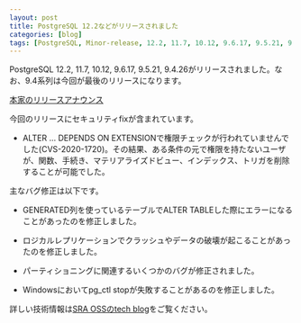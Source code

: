 ```yaml
---
layout: post
title: PostgreSQL 12.2などがリリースされました
categories: [blog]
tags: [PostgreSQL, Minor-release, 12.2, 11.7, 10.12, 9.6.17, 9.5.21, 9.4.26]
---
```


PostgreSQL 12.2, 11.7, 10.12, 9.6.17, 9.5.21, 9.4.26がリリースされました。なお、9.4系列は今回が最後のリリースになります。

[本家のリリースアナウンス](https://www.postgresql.org/about/news/2011/)

今回のリリースにセキュリティfixが含まれています。

- ALTER ... DEPENDS ON EXTENSIONで権限チェックが行われていませんでした(CVS-2020-1720)。その結果、ある条件の元で権限を持たないユーザが、関数、手続き、マテリアライズドビュー、インデックス、トリガを削除することが可能でした。

主なバグ修正は以下です。

- GENERATED列を使っているテーブルでALTER TABLEした際にエラーになることがあったのを修正しました。

- ロジカルレプリケーションでクラッシュやデータの破壊が起こることがあったのを修正しました。

- パーティショニングに関連するいくつかのバグが修正されました。

- Windowsにおいてpg_ctl stopが失敗することがあるのを修正しました。

詳しい技術情報は[SRA OSSのtech blog](https://www.sraoss.co.jp/tech-blog/)をご覧ください。
